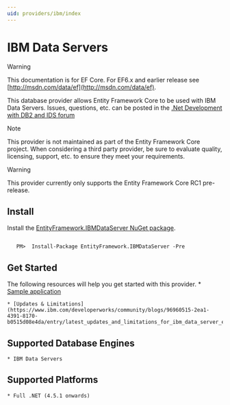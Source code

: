 ```yaml
---
uid: providers/ibm/index
---
```

# IBM Data Servers

> [!WARNING]
> This documentation is for EF Core. For EF6.x and earlier release see [http://msdn.com/data/ef](http://msdn.com/data/ef).

This database provider allows Entity Framework Core to be used with IBM Data Servers. Issues, questions, etc. can be posted in the [.Net Development with DB2 and IDS forum](https://www.ibm.com/developerworks/community/forums/html/forum?id=11111111-0000-0000-0000-000000000467)

> [!NOTE]
> This provider is not maintained as part of the Entity Framework Core project. When considering a third party provider, be sure to evaluate quality, licensing, support, etc. to ensure they meet your requirements.

> [!WARNING]
> This provider currently only supports the Entity Framework Core RC1 pre-release.

## Install

Install the [EntityFramework.IBMDataServer NuGet package](https://www.nuget.org/packages/EntityFramework.IBMDataServer).

<!-- literal_block"ids  "classes  "xml:space": "preserve", "backrefs  "linenos": false, "dupnames  : "csharp",", highlight_args}, "names": [] -->

````text

   PM>  Install-Package EntityFramework.IBMDataServer -Pre
   ````

## Get Started

The following resources will help you get started with this provider.
    * [Sample application](https://www.ibm.com/developerworks/community/blogs/96960515-2ea1-4391-8170-b0515d08e4da/entry/sample_ef7_application_for_ibm_data_servers)

    * [Updates & Limitations](https://www.ibm.com/developerworks/community/blogs/96960515-2ea1-4391-8170-b0515d08e4da/entry/latest_updates_and_limitations_for_ibm_data_server_entityframework_7)

## Supported Database Engines

    * IBM Data Servers

## Supported Platforms

    * Full .NET (4.5.1 onwards)
